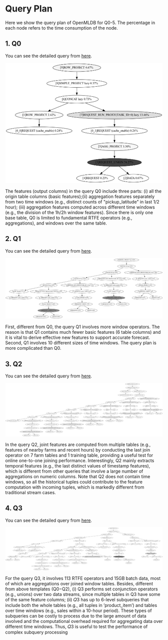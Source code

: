 # Query Plan

Here we show the query plan of OpenMLDB for Q0-5. The percentage in each node refers to the time consumption of the node.

## 1. Q0

You can see the detailed query from [here](https://github.com/decis-bench/febench/blob/main/OpenMLDB/fequery/Q0/Q0_deploy_benchmark.sql).

![0.tree](../imgs/plan0.png)

The features (output columns) in the query Q0 include three parts: (i) all the origin table columns (basic features);(ii) aggregation features separately from two time windows (e.g.,  distinct counts of "pickup\_latitude" in last 1/2 hour); (iii) aggregation features computed across different time windows (e.g., the division of the 1h/2h window features). Since there is only one base table, Q0 is limited to  fundamental RTFE operators (e.g., aggregations), and windows over the same table.

## 2. Q1

You can see the detailed query from [here](https://github.com/decis-bench/febench/blob/main/OpenMLDB/fequery/Q1/Q1_deploy_benchmark.sql).

![1.tree](../imgs/plan1.png)

First, different from Q0, the query Q1 involves more window operators. The reason is that Q1 contains much fewer basic features (6 table columns) and it is vital to derive effective new features to support accurate forecast. Second, Q1 involves 10 different sizes of time windows. The query plan is more complicated than Q0.

## 3. Q2

You can see the detailed query from [here](https://github.com/decis-bench/febench/blob/main/OpenMLDB/fequery/Q2/Q2_deploy_benchmark.sql).

![2.tree](../imgs/plan2.png)

In the query Q2, joint features are computed from multiple tables (e.g., features of nearby farms and recent hours) by conducting the last join operator on 7 farm tables and 1 training table, providing a useful test for online one-to-one joining performance. Interestingly, Q2 mainly extracts temporal features (e.g., the last distinct values of timestamp features), which is different from other queries that involve a large number of aggregations on numeric columns. Note that Q2 does not contain time windows, so all the historical tuples could contribute to the feature computation with incoming tuples, which is markedly different from traditional stream cases.

## 4. Q3

You can see the detailed query from [here](https://github.com/decis-bench/febench/blob/main/OpenMLDB/fequery/Q3/Q3_deploy_benchmark.sql).

![3.tree](../imgs/plan3.png)

For the query Q3, it involves 113 RTFE operators and 15GB batch data, most of which are aggregations over joined window tables. Besides, different from above templates (Q0−Q2), (i) Q3 performs set conjunction operators (e.g., unions) over two data streams, since multiple tables in Q3 have some of the same feature columns; (ii) 𝑄3 has up to 6-level subqueries that include both the whole tables (e.g., all tuples in ’product_item’) and tables over time windows (e.g., sales within a 10-hour period). These types of subqueries can be costly to process due to the large amount of data involved and the computational overhead required for aggregating data over different time windows. Thus, 𝑄3 is useful to test the performance of complex subquery processing
